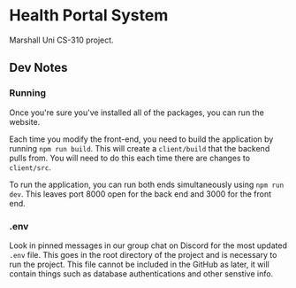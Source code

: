 # Health Portal System

Marshall Uni CS-310 project.

## Dev Notes

### Running

Once you're sure you've installed all of the packages, you can run the website.

Each time you modify the front-end, you need to build the application by running `npm run build`. 
This will create a `client/build` that the backend pulls from.
You will need to do this each time there are changes to `client/src`.

To run the application, you can run both ends simultaneously using `npm run dev`. This leaves port 8000 open for the back end and 3000 for the front end.

### .env

Look in pinned messages in our group chat on Discord for the most updated `.env` file. This goes in the root directory of the project and is necessary to run the project.
This file cannot be included in the GitHub as later, it will contain things such as database authentications and other senstive info.

